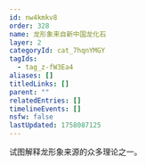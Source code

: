 ```yaml
---
id: nw4kmkv8
order: 328
name: 龙形象来自新中国龙化石
layer: 2
categoryId: cat_7hqnYMGY
tagIds:
  - tag_z-fW3Ea4
aliases: []
titledLinks: []
parent: ""
relatedEntries: []
timelineEvents: []
nsfw: false
lastUpdated: 1758087125
---
```


试图解释龙形象来源的众多理论之一。